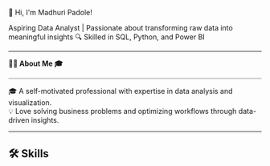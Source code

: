 👋 Hi, I'm Madhuri Padole!

Aspiring Data Analyst | Passionate about transforming raw data into meaningful insights 🔍 Skilled in SQL, Python, and Power BI


---

**👨‍💻 About Me 🎓**
<hr style="border: 0.5px solid #333; opacity: 0.2;" />

 🎓 A self-motivated professional with expertise in data analysis and visualization.  
💡 Love solving business problems and optimizing workflows through data-driven insights.  

---
**🛠️ Skills**
---


